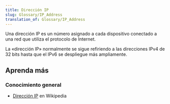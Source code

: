 ```yaml
---
title: Dirección IP
slug: Glossary/IP_Address
translation_of: Glossary/IP_Address
---
```

Una dirección IP es un número asignado a cada dispositivo conectado a una red que utiliza el protocolo de Internet.

La «dirección IP» normalmente se sigue refiriendo a las direcciones IPv4 de 32 bits hasta que el IPv6 se despliegue más ampliamente.

## Aprenda más

### Conocimiento general

- [Dirección IP](https://es.wikipedia.org/wiki/Dirección_IP) en Wikipedia

